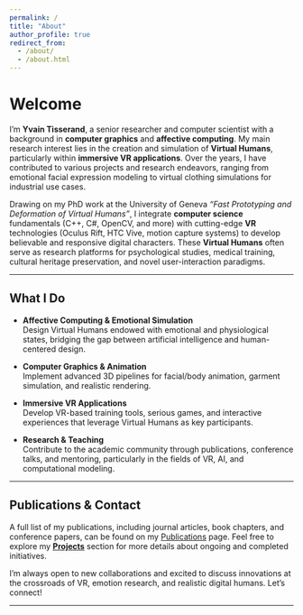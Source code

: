 ```yaml
---
permalink: /
title: "About"
author_profile: true
redirect_from: 
  - /about/
  - /about.html
---
```


# Welcome

I’m **Yvain Tisserand**, a senior researcher and computer scientist with a background in **computer graphics** and **affective computing**. My main research interest lies in the creation and simulation of **Virtual Humans**, particularly within **immersive VR applications**. Over the years, I have contributed to various projects and research endeavors, ranging from emotional facial expression modeling to virtual clothing simulations for industrial use cases.

Drawing on my PhD work at the University of Geneva *“Fast Prototyping and Deformation of Virtual Humans”*, I integrate **computer science** fundamentals (C++, C#, OpenCV, and more) with cutting-edge **VR** technologies (Oculus Rift, HTC Vive, motion capture systems) to develop believable and responsive digital characters. These **Virtual Humans** often serve as research platforms for psychological studies, medical training, cultural heritage preservation, and novel user-interaction paradigms.

---

## What I Do

- **Affective Computing & Emotional Simulation**  
  Design Virtual Humans endowed with emotional and physiological states, bridging the gap between artificial intelligence and human-centered design.

- **Computer Graphics & Animation**  
  Implement advanced 3D pipelines for facial/body animation, garment simulation, and realistic rendering.

- **Immersive VR Applications**  
  Develop VR-based training tools, serious games, and interactive experiences that leverage Virtual Humans as key participants.

- **Research & Teaching**  
  Contribute to the academic community through publications, conference talks, and mentoring, particularly in the fields of VR, AI, and computational modeling.

---

## Publications & Contact

A full list of my publications, including journal articles, book chapters, and conference papers, can be found on my [Publications](/publications/) page. Feel free to explore my **[Projects](/projects/)** section for more details about ongoing and completed initiatives.


I’m always open to new collaborations and excited to discuss innovations at the crossroads of VR, emotion research, and realistic digital humans. Let’s connect!


---